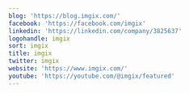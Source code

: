 ```yaml
---
blog: 'https://blog.imgix.com/'
facebook: 'https://facebook.com/imgix'
linkedin: 'https://linkedin.com/company/3825637'
logohandle: imgix
sort: imgix
title: imgix
twitter: imgix
website: 'https://www.imgix.com/'
youtube: 'https://youtube.com/@imgix/featured'
---
```

